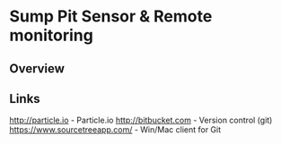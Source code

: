 # Sump Pit Sensor & Remote monitoring

## Overview

## Links
http://particle.io - Particle.io
http://bitbucket.com - Version control (git)
https://www.sourcetreeapp.com/ - Win/Mac client for Git

